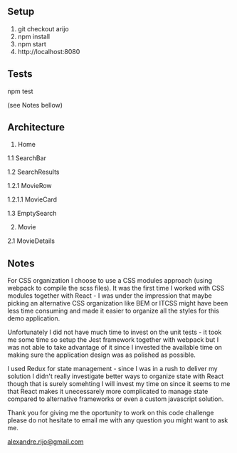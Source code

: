 ## Setup

1. git checkout arijo
2. npm install
3. npm start
4. http://localhost:8080

## Tests

npm test

(see Notes bellow)

## Architecture

1. Home

1.1 SearchBar

1.2 SearchResults

1.2.1 MovieRow

1.2.1.1 MovieCard

1.3 EmptySearch

2. Movie

2.1 MovieDetails

## Notes

For CSS organization I choose to use a CSS modules approach (using webpack to compile the scss files). It was the first time I worked with CSS modules together with React - I was under the impression that maybe picking an alternative CSS organization like BEM or ITCSS might have been less time consuming and made it easier to organize all the styles for this demo application.

Unfortunately I did not have much time to invest on the unit tests - it took me some time so setup the Jest framework together with webpack but I was not able to take advantage of it since I invested the available time on making sure the application design was as polished as possible.

I used Redux for state management - since I was in a rush to deliver my solution I didn't really investigate better ways to organize state with React though that is surely somehting I will invest my time on since it seems to me that React makes it unecessarely more complicated to manage state compared to alternative frameworks or even a custom javascript solution.

Thank you for giving me the oportunity to work on this code challenge please do not hesitate to email me with any question you might want to ask me.

alexandre.rijo@gmail.com




